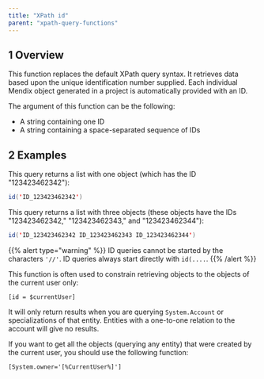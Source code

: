 ```yaml
---
title: "XPath id"
parent: "xpath-query-functions"
---
```


## 1 Overview

This function replaces the default XPath query syntax. It retrieves data based upon the unique identification number supplied. Each individual Mendix object generated in a project is automatically provided with an ID.

The argument of this function can be the following:

* A string containing one ID
* A string containing a space-separated sequence of IDs

## 2 Examples

This query returns a list with one object (which has the ID "123423462342"):

```java
id('ID_123423462342')
```

This query returns a list with three objects (these objects have the IDs "123423462342," "123423462343," and "123423462344"):

```java
id('ID_123423462342 ID_123423462343 ID_123423462344')
```

{{% alert type="warning" %}}
ID queries cannot be started by the characters `'//'`. ID queries always start directly with `id(....`.
{{% /alert %}}

This function is often used to constrain retrieving objects to the objects of the current user only:

`[id = $currentUser]`

It will only return results when you are querying `System.Account` or specializations of that entity. Entities with a one-to-one relation to the account will give no results.

If you want to get all the objects (querying any entity) that were created by the current user, you should use the following function:

`[System.owner='[%CurrentUser%]']`